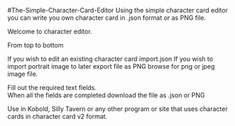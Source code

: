 #The-Simple-Character-Card-Editor
Using the simple character card editor you can write you own character card in .json format or as PNG file.

Welcome to character editor.

From top to bottom

If you wish to edit an existing character card import.json
If you wish to import portrait image to later export file as PNG browse for png or jpeg image file. 

Fill out the required text fields.   
When all the fields are completed download the file as .json or PNG

Use in Kobold, Silly Tavern or any other program or site that uses character cards in character card v2 format. 
